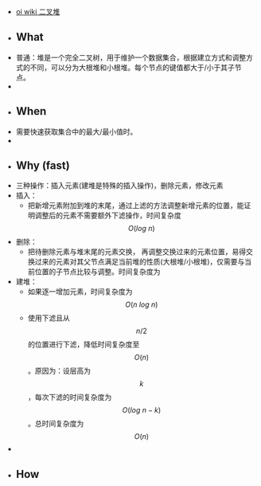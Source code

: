 - [oi wiki 二叉堆](https://oi-wiki.org/ds/binary-heap/)
- ## What
- 普通：堆是一个完全二叉树，用于维护一个数据集合，根据建立方式和调整方式的不同，可以分为大根堆和小根堆。每个节点的键值都大于/小于其子节点。
-
- ## When
- 需要快速获取集合中的最大/最小值时。
-
- ## Why (fast)
- 三种操作：插入元素(建堆是特殊的插入操作)，删除元素，修改元素
- 插入：
	- 把新增元素附加到堆的末尾，通过上滤的方法调整新增元素的位置，能证明调整后的元素不需要额外下滤操作，时间复杂度$$O(log\ n)$$
- 删除：
	- 把待删除元素与堆末尾的元素交换， 再调整交换过来的元素位置，易得交换过来的元素对其父节点满足当前堆的性质(大根堆/小根堆)，仅需要与当前位置的子节点比较与调整。时间复杂度为
- 建堆：
	- 如果逐一增加元素，时间复杂度为$$O(n\ log\ n)$$
	- 使用下滤且从$$n / 2$$的位置进行下滤，降低时间复杂度至$$O(n)$$。原因为：设层高为$$k$$，每次下滤的时间复杂度为$$O(log\ n - k)$$。总时间复杂度为$$O(n)$$
-
- ## How